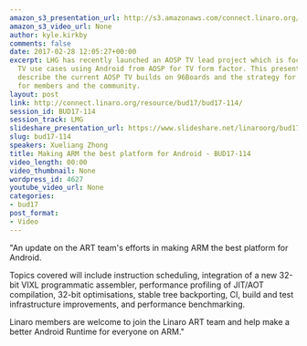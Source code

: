 ```yaml
---
amazon_s3_presentation_url: http://s3.amazonaws.com/connect.linaro.org/bud17/Presentations/BUD17-114%20-%20Making%20ARM%20the%20Best%20Platform%20for%20Android.pdf
amazon_s3_video_url: None
author: kyle.kirkby
comments: false
date: 2017-02-28 12:05:27+00:00
excerpt: LHG has recently launched an AOSP TV lead project which is focused on specific
  TV use cases using Android from AOSP for TV form factor. This presentation will
  describe the current AOSP TV builds on 96Boards and the strategy for Android TV
  for members and the community.
layout: post
link: http://connect.linaro.org/resource/bud17/bud17-114/
session_id: BUD17-114
session_track: LMG
slideshare_presentation_url: https://www.slideshare.net/linaroorg/bud17114-making-arm-the-best-platform-for-android
slug: bud17-114
speakers: Xueliang Zhong
title: Making ARM the best platform for Android - BUD17-114
video_length: 00:00
video_thumbnail: None
wordpress_id: 4627
youtube_video_url: None
categories:
- bud17
post_format:
- Video
---
```


"An update on the ART team's efforts in making ARM the best platform for Android.



Topics covered will include instruction scheduling, integration of a new 32-bit VIXL programmatic assembler, performance profiling of JIT/AOT compilation, 32-bit optimisations, stable tree backporting, CI, build and test infrastructure improvements, and performance benchmarking.



Linaro members are welcome to join the Linaro ART team and help make a better Android Runtime for everyone on ARM."
